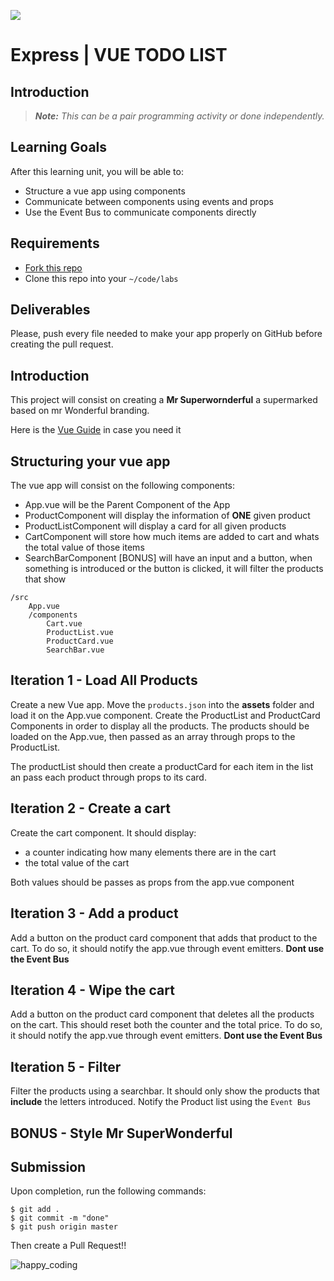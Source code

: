 ![](https://user-images.githubusercontent.com/970858/63474771-d6734700-c469-11e9-83bb-9429da563909.png)

# Express | VUE TODO LIST 

## Introduction

> ***Note:*** _This can be a pair programming activity or done independently._

## Learning Goals

After this learning unit, you will be able to:

- Structure a vue app using components
- Communicate between components using events and props
- Use the Event Bus to communicate components directly

## Requirements

- [Fork this repo](https://guides.github.com/activities/forking/)
- Clone this repo into your `~/code/labs`

## Deliverables

Please, push every file needed to make your app properly on GitHub before creating the pull request.

## Introduction

This project will consist on creating a **Mr Superwornderful** a supermarked based on mr Wonderful branding.

Here is the [Vue Guide](https://vuejs.org/v2/guide/) in case you need it

## Structuring your vue app

The vue app will consist on the following components:

- App.vue will be the Parent Component of the App
- ProductComponent will display the information of **ONE** given product 
- ProductListComponent will display a card for all given products
- CartComponent will store how much items are added to cart and whats the total value of those items
- SearchBarComponent [BONUS] will have an input and a button, when something is introduced or the button is clicked, it will filter the products that show


```
/src
    App.vue
    /components
        Cart.vue
        ProductList.vue
        ProductCard.vue
        SearchBar.vue
```


## Iteration 1 - Load All Products

Create a new Vue app. Move the `products.json` into the **assets** folder and load it on the App.vue component. Create the ProductList and ProductCard Components in order to display all the products. The products should be loaded on the App.vue, then passed as an array through props to the ProductList.

The productList should then create a productCard for each item in the list an pass each product through props to its card.

## Iteration 2 - Create a cart

Create the cart component. It should display:

- a counter indicating how many elements there are in the cart
- the total value of the cart

Both values should be passes as props from the app.vue component

## Iteration 3 - Add a product

Add a button on the product card component that adds that product to the cart. To do so, it should notify the app.vue through event emitters. **Dont use the Event Bus**

## Iteration 4 - Wipe the cart

Add a button on the product card component that deletes all the products on the cart. This should reset both the counter and the total price. To do so, it should notify the app.vue through event emitters. **Dont use the Event Bus**

## Iteration 5 - Filter

Filter the products using a searchbar. It should only show the products that **include** the letters introduced. Notify the Product list using the `Event Bus`

## BONUS - Style Mr SuperWonderful

## Submission

Upon completion, run the following commands:

```
$ git add .
$ git commit -m "done"
$ git push origin master
```

Then create a Pull Request!!


![happy_coding](https://user-images.githubusercontent.com/970858/63899010-c23fc480-c9ea-11e9-84a2-542907e42362.png)